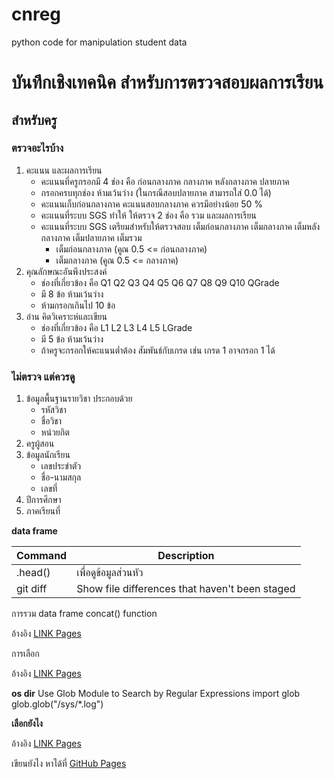 # cnreg
python code for manipulation student data
# บันทึกเชิงเทคนิค สำหรับการตรวจสอบผลการเรียน
## สำหรับครู


### ตรวจอะไรบ้าง 
1. คะแนน และผลการเรียน
   - คะแนนที่ครูกรอกมี 4 ช่อง คือ ก่อนกลางภาค	กลางภาค	หลังกลางภาค	ปลายภาค
   - กรอกครบทุกช่อง ห้ามเว้นว่าง (ในกรณีสอบปลายภาค สามารถใส่ 0.0 ได้) 
   - คะแนนเก็บก่อนกลางภาค คะแนนสอบกลางภาค ควรมีอย่างน้อย 50 %
   - คะแนนที่ระบบ SGS ทำให้ ให้ตรวจ 2 ช่อง คือ รวม และผลการเรียน
   - คะแนนที่ระบบ SGS เตรียมสำหรับให้ตรวจสอบ เต็มก่อนกลางภาค	เต็มกลางภาค	เต็มหลังกลางภาค	เต็มปลายภาค	เต็มรวม
     - เต็มก่อนกลางภาค (คูณ 0.5 <= ก่อนกลางภาค)
     - เต็มกลางภาค (คูณ 0.5 <= กลางภาค)
2. คุณลักษณะอันพึงประสงค์
   - ช่องที่เกี่ยวข้อง คือ Q1 Q2 Q3 Q4 Q5 Q6 Q7 Q8 Q9 Q10 QGrade
   - มี 8 ข้อ ห้ามเว้นว่าง
   - ห้ามกรอกเกินไป 10 ข้อ
4. อ่าน คิดวิเคราะห์และเขียน
   - ช่องที่เกี่ยวข้อง คือ L1 L2 L3 L4 L5 LGrade
   - มี 5 ข้อ ห้ามเว้นว่าง
   - ถ้าครูจะกรอกให้คะแนนต่ำต้อง สัมพันธ์กับเกรด เช่น เกรด 1 อาจกรอก 1 ได้

### ไม่ตรวจ แต่ควรดู
1. ข้อมูลพื้นฐานรายวิชา ประกอบด้วย
   - รหัสวิชา
   - ชื่อวิชา
   - หน่วยกิต
2. ครูผู้สอน
3. ข้อมูลนักเรียน
   - เลขประขำตัว
   - ชื่อ-นามสกุล
   - เลขที่
4. ปีการศึกษา
5. ภาคเรียนที่

__data frame__

| Command | Description |
| --- | --- |
| .head() | เพื่อดูข้อมูลส่วนหัว |
| git diff | Show file differences that haven't been staged |

การรวม data frame
concat() function

อ้างอิง [LINK Pages](https://pandas.pydata.org/docs/user_guide/merging.html)



การเลือก

อ้างอิง [LINK Pages](https://blog.datath.com/cheatsheet-pandas/#withi_chekh_Summary_khxng_taela_khxlamn_count_min_max_mean)


__os dir__
Use Glob Module to Search by Regular Expressions
import glob
glob.glob("/sys/*.log")

__เลือกยังไง__

อ้างอิง [LINK Pages](https://medium.com/@akaivdo/how-to-select-rows-containing-specified-string-7cbba8ffcac4)


เขียนยังไง หาได้ที่ [GitHub Pages](https://docs.github.com/en/get-started/writing-on-github/getting-started-with-writing-and-formatting-on-github/basic-writing-and-formatting-syntax)
